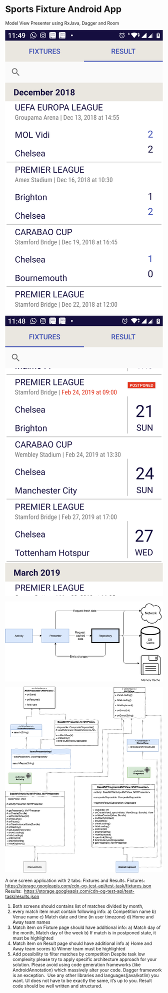 # Sports Fixture Android App

Model View Presenter using RxJava, Dagger and Room

![Repo](./assets/screenshot1.png?raw=true "Fixtures")

![Repo](./assets/screenshot2.png?raw=true "Results")

![Repo](./assets/repository_pattern.png?raw=true "Architecture")

![Repo](./assets/MVP.png?raw=true "Architecture")

A one screen application with 2 tabs: Fixtures and Results.
Fixtures: ​ https://storage.googleapis.com/cdn-og-test-api/test-task/fixtures.json
Results: ​ https://storage.googleapis.com/cdn-og-test-api/test-task/results.json

1) Both screens should contains list of matches divided by month,
2) every match item must contain following info:
a) Competition name
b) Venue name
c) Match date and time (in user timezone)
d) Home and Away team names
3) Match item on Fixture page should have additional info:
a) Match day of the month, Match day of the week
b) If match is in postponed state, it must be highlighted
4) Match item on Result page should have additional info
a) Home and Away team scores
b) Winner team must be highlighted
5) Add possibility to filter matches by competition
Despite task low complexity please try to apply specific architecture approach for your solution.
Please avoid using code generation frameworks (like AndroidAnnotation) which massively alter your code. Dagger framework is an exception. ​ Use any other libraries and languages(java/kotlin) you want. UI does not have to be exactly the same, it’s up to you. Result code should be well written and structured.
